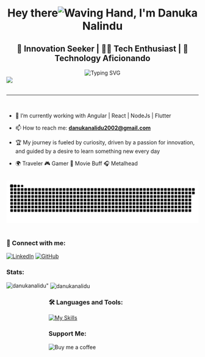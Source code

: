 <h1 align="center">Hey there<img src="https://raw.githubusercontent.com/Tarikul-Islam-Anik/Animated-Fluent-Emojis/master/Emojis/Hand%20gestures/Waving%20Hand.png" alt="Waving Hand" width="45" height="45" />, I'm Danuka Nalindu</h1>

<h2 align="center">🚀 Innovation Seeker | 👨‍💻 Tech Enthusiast | 🌟 Technology Aficionando </h2>

<div align="center">
  <img src="https://readme-typing-svg.herokuapp.com?font=Fira+Code&weight=600&size=26&duration=3500&pause=1000&color=00FF00&center=true&vCenter=true&random=false&width=850&height=60&lines=🚀+Full+Stack+Developer+%7C+Problem+Solver;⚡+React+%7C+Angular+%7C+Node.js+%7C+Flutter;💡+JavaScript+%7C+TypeScript+%7C+Java+%7C+Tailwind+CSS;🎯+Crafting+Innovative+%26+Scalable+Solutions;🔥+Lifelong+Learner+%7C+Constantly+Evolving" alt="Typing SVG">
</div>

<img src="https://github.com/Anmol-Baranwal/Cool-GIFs-For-GitHub/assets/74038190/219bcc70-f5dc-466b-9a60-29653d8e8433" width="1000" align="center">
<br/>
<br/>


---

<br/>

- 🌱 I’m currently working with Angular | React | NodeJs | Flutter 

- 📫 How to reach me: **danukanalidu2002@gmail.com**

- 🏆 My journey is fueled by curiosity, driven by a passion for innovation, and guided by a desire to learn something new every day

- 🌍 Traveler  🎮  Gamer  🎥  Movie Buff  🎧  Metalhead

<div align="center">
  <br>
  <img alt="snake eating my contributions" src="https://raw.githubusercontent.com/codediaz/codediaz/output/github-contribution-grid-snake.svg" />
  <br/>
  <br/>
</div>


### 🔗 Connect with me:
[![LinkedIn](https://img.shields.io/badge/-LinkedIn-blue?style=flat-square&logo=LinkedIn&logoColor=white&link=https://www.linkedin.com/in/danukanalindu/)](https://www.linkedin.com/in/danukanalindu/)
[![GitHub](https://img.shields.io/badge/-GitHub-black?style=flat-square&logo=github&logoColor=white&link=https://github.com/danuka-nalidu)](https://github.com/danuka-nalidu)
<br/>

<h3 align="left">Stats:</h3>
<img align="left" height="180em" src="https://github-readme-stats.vercel.app/api/top-langs/?username=danuka-nalidu&layout=compact&theme=dark" alt=danukanalidu" />
<p>&nbsp;<img align="center" height="180em" src="https://github-readme-stats.vercel.app/api?username=danuka-nalidu&show_icons=true&locale=en&theme=radical" alt="danukanalidu" /></p>

### 🛠️ Languages and Tools:
[![My Skills](https://skillicons.dev/icons?i=js,nodejs,ts,react,vite,angular,html,css,tailwind,c,cpp,dart,flutter,java,kotlin,discord,eclipse,express,figma,firebase,git,bash,bitbucket,gradle,jest,linux,mongodb,mysql,notion,npm,php,postman,replit,stackoverflow,vscode,notion,apple,windows)](https://skillicons.dev)

<h3 align="left">Support Me:</h3>
<p>
  <a href="https://www.buymeacoffee.com/danukanalidu">
    <img align="left" src="https://cdn.buymeacoffee.com/buttons/v2/default-yellow.png" height="50" width="210" alt="Buy me a coffee" />
  </a>
</p>
